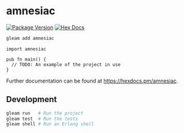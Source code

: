 # amnesiac

[![Package Version](https://img.shields.io/hexpm/v/amnesiac)](https://hex.pm/packages/amnesiac)
[![Hex Docs](https://img.shields.io/badge/hex-docs-ffaff3)](https://hexdocs.pm/amnesiac/)

```sh
gleam add amnesiac
```
```gleam
import amnesiac

pub fn main() {
  // TODO: An example of the project in use
}
```

Further documentation can be found at <https://hexdocs.pm/amnesiac>.

## Development

```sh
gleam run   # Run the project
gleam test  # Run the tests
gleam shell # Run an Erlang shell
```
